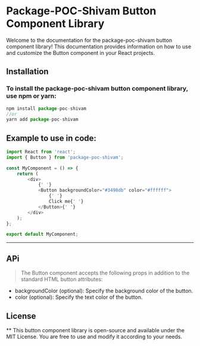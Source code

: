 # Package-POC-Shivam Button Component Library

Welcome to the documentation for the package-poc-shivam button component library! This documentation provides information on how to use and customize the Button component in your React projects.

## Installation

### To install the package-poc-shivam button component library, use npm or yarn:

```javascript
npm install package-poc-shivam
//or
yarn add package-poc-shivam
```

## Example to use in code:

```javascript
import React from 'react';
import { Button } from 'package-poc-shivam';

const MyComponent = () => {
    return (
        <div>
            {' '}
            <Button backgroundColor="#3498db" color="#ffffff">
                {' '}
                Click me{' '}
            </Button>{' '}
        </div>
    );
};

export default MyComponent;
```

---

## APi

> The Button component accepts the following props in addition to the standard HTML button attributes:

-   backgroundColor (optional): Specify the background color of the button.
-   color (optional): Specify the text color of the button.

## License

\*\* This button component library is open-source and available under the MIT License. You are free to use and modify it according to your needs.
